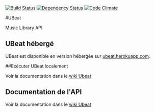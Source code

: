 [![Build Status](https://travis-ci.org/GLO3102/UBeat.svg?branch=master)](https://travis-ci.org/GLO3102/UBeat)
[![Dependency Status](https://david-dm.org/glo3102/ubeat.svg)](https://david-dm.org/GLO3102/UBeat)
[![Code Climate](https://codeclimate.com/github/wfortin/UBeat.png)](https://codeclimate.com/github/wfortin/UBeat)

#UBeat

Music Library API



## UBeat hébergé

UBeat est disponible en version hébergée sur [ubeat.herokuapp.com](https://ubeat.herokuapp.com/).

##Exécuter UBeat localement

Voir la documentation dans le [wiki Ubeat](https://github.com/wfortin/UBeat/wiki/1-Installation-locale-Ubeat)

## Documentation de l'API

Voir la documentation dans le [wiki Ubeat](https://github.com/wfortin/UBeat/wiki/2-API)
